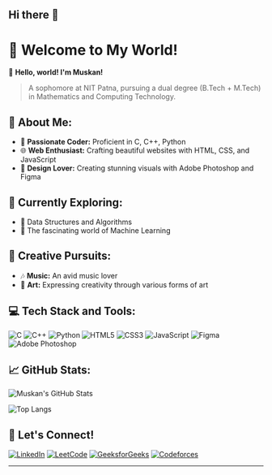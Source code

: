 ## Hi there 👋

# 💫 Welcome to My World!

👋 **Hello, world! I'm Muskan!**
> A sophomore at NIT Patna, pursuing a dual degree (B.Tech + M.Tech) in Mathematics and Computing Technology.

## 🚀 About Me:
- 🌟 **Passionate Coder:** Proficient in C, C++, Python
- 🌐 **Web Enthusiast:** Crafting beautiful websites with HTML, CSS, and JavaScript
- 🎨 **Design Lover:** Creating stunning visuals with Adobe Photoshop and Figma

## 🌱 Currently Exploring:
- 🧠 Data Structures and Algorithms
- 🤖 The fascinating world of Machine Learning

## 🎨 Creative Pursuits:
- 🎶 **Music:** An avid music lover
- 🎨 **Art:** Expressing creativity through various forms of art

## 💻 Tech Stack and Tools:
![C](https://img.shields.io/badge/-C-00599C?style=flat-square&logo=c)
![C++](https://img.shields.io/badge/-C++-00599C?style=flat-square&logo=c%2B%2B)
![Python](https://img.shields.io/badge/-Python-3776AB?style=flat-square&logo=python)
![HTML5](https://img.shields.io/badge/-HTML5-E34F26?style=flat-square&logo=html5&logoColor=white)
![CSS3](https://img.shields.io/badge/-CSS3-1572B6?style=flat-square&logo=css3)
![JavaScript](https://img.shields.io/badge/-JavaScript-F7DF1E?style=flat-square&logo=javascript)
![Figma](https://img.shields.io/badge/-Figma-F24E1E?style=flat-square&logo=figma)
![Adobe Photoshop](https://img.shields.io/badge/-Adobe%20Photoshop-31A8FF?style=flat-square&logo=adobe-photoshop&logoColor=white)

## 📈 GitHub Stats:
![Muskan's GitHub Stats](https://github-readme-stats.vercel.app/api?username=muskan-khushi&show_icons=true&theme=radical)

![Top Langs](https://github-readme-stats.vercel.app/api/top-langs/?username=muskan-khushi&layout=compact&theme=radical)

## 🌟 Let's Connect!
[![LinkedIn](https://img.shields.io/badge/-LinkedIn-0077B5?style=flat-square&logo=linkedin&logoColor=white)](https://www.linkedin.com/in/muskan-khushi86/)
[![LeetCode](https://img.shields.io/badge/-LeetCode-FFA116?style=flat-square&logo=LeetCode&logoColor=black)](https://leetcode.com/u/muskan-khushi/)
[![GeeksforGeeks](https://img.shields.io/badge/-GeeksforGeeks-0F9D58?style=flat-square&logo=geeksforgeeks&logoColor=white)]([https://auth.geeksforgeeks.org/user/muskan/](https://www.geeksforgeeks.org/user/muskankhuwjiv/))
[![Codeforces](https://img.shields.io/badge/-Codeforces-1F8ACB?style=flat-square&logo=codeforces&logoColor=white)](https://codeforces.com/profile/muskankhushi_)

---


